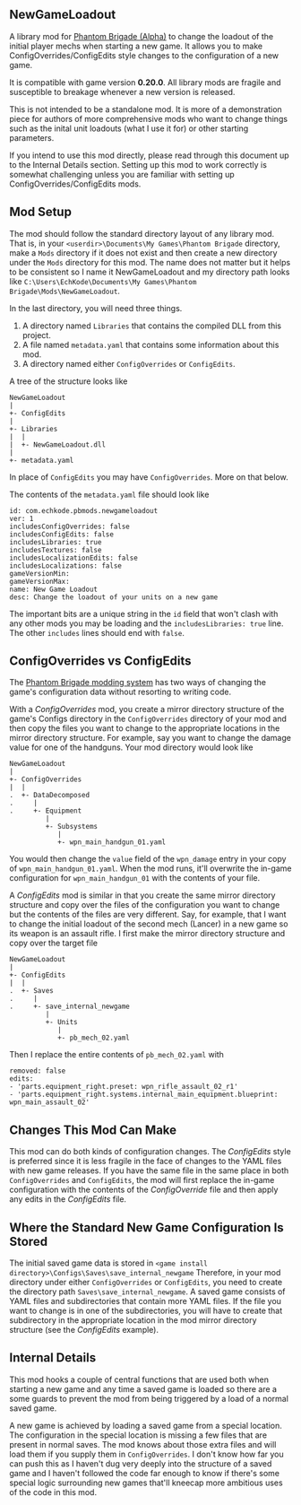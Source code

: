 **NewGameLoadout**
----
A library mod for [Phantom Brigade (Alpha)](https://braceyourselfgames.com/phantom-brigade/) to change the loadout of the initial player mechs when starting a new game. It allows you to make ConfigOverrides/ConfigEdits style changes to the configuration of a new game.

It is compatible with game version **0.20.0**. All library mods are fragile and susceptible to breakage whenever a new version is released.

This is not intended to be a standalone mod. It is more of a demonstration piece for authors of more comprehensive mods who want to change things such as the inital unit loadouts (what I use it for) or other starting parameters.

If you intend to use this mod directly, please read through this document up to the Internal Details section. Setting up this mod to work correctly is somewhat challenging unless you are familiar with setting up ConfigOverrides/ConfigEdits mods.

**Mod Setup**
----
The mod should follow the standard directory layout of any library mod. That is, in your `<userdir>\Documents\My Games\Phantom Brigade` directory, make a `Mods` directory if it does not exist and then create a new directory under the `Mods` directory for this mod. The name does not matter but it helps to be consistent so I name it NewGameLoadout and my directory path looks like `C:\Users\EchKode\Documents\My Games\Phantom Brigade\Mods\NewGameLoadout`.

In the last directory, you will need three things.
1. A directory named `Libraries` that contains the compiled DLL from this project.
2. A file named `metadata.yaml` that contains some information about this mod.
3. A directory named either `ConfigOverrides` or `ConfigEdits`.

A tree of the structure looks like
```
NewGameLoadout
|
+- ConfigEdits
|
+- Libraries
|  |
|  +- NewGameLoadout.dll
|
+- metadata.yaml
```

In place of `ConfigEdits` you may have `ConfigOverrides`. More on that below.

The contents of the `metadata.yaml` file should look like
```
id: com.echkode.pbmods.newgameloadout
ver: 1
includesConfigOverrides: false
includesConfigEdits: false
includesLibraries: true
includesTextures: false
includesLocalizationEdits: false
includesLocalizations: false
gameVersionMin:
gameVersionMax:
name: New Game Loadout
desc: Change the loadout of your units on a new game
```

The important bits are a unique string in the `id` field that won't clash with any other mods you may be loading and the `includesLibraries: true` line. The other `includes` lines should end with `false`.

**ConfigOverrides vs ConfigEdits**
----
The [Phantom Brigade modding system](https://wiki.braceyourselfgames.com/en/PhantomBrigade/Modding/ModSystem) has two ways of changing the game's configuration data without resorting to writing code.

With a _ConfigOverrides_ mod, you create a mirror directory structure of the game's Configs directory in the `ConfigOverrides` directory of your mod and then copy the files you want to change to the appropriate locations in the mirror directory structure. For example, say you want to change the damage value for one of the handguns. Your mod directory would look like
```
NewGameLoadout
|
+- ConfigOverrides
|  |
.  +- DataDecomposed
.     |
.     +- Equipment
         |
         +- Subsystems
            |
            +- wpn_main_handgun_01.yaml
```
You would then change the `value` field of the `wpn_damage` entry in your copy of `wpn_main_handgun_01.yaml`. When the mod runs, it'll overwrite the in-game configuration for `wpn_main_handgun_01` with the contents of your file.

A _ConfigEdits_ mod is similar in that you create the same mirror directory structure and copy over the files of the configuration you want to change but the contents of the files are very different. Say, for example, that I want to change the initial loadout of the second mech (Lancer) in a new game so its weapon is an assault rifle. I first make the mirror directory structure and copy over the target file
```
NewGameLoadout
|
+- ConfigEdits
|  |
.  +- Saves
.     |
.     +- save_internal_newgame
         |
         +- Units
            |
            +- pb_mech_02.yaml
```
Then I replace the entire contents of `pb_mech_02.yaml` with
```
removed: false
edits:
- 'parts.equipment_right.preset: wpn_rifle_assault_02_r1'
- 'parts.equipment_right.systems.internal_main_equipment.blueprint: wpn_main_assault_02'
```

**Changes This Mod Can Make**
----
This mod can do both kinds of configuration changes. The _ConfigEdits_ style is preferred since it is less fragile in the face of changes to the YAML files with new game releases. If you have the same file in the same place in both `ConfigOverrides` and `ConfigEdits`, the mod will first replace the in-game configuration with the contents of the _ConfigOverride_ file and then apply any edits in the _ConfigEdits_ file.

**Where the Standard New Game Configuration Is Stored**
----
The initial saved game data is stored in `<game install directory>\Configs\Saves\save_internal_newgame` Therefore, in your mod directory under either `ConfigOverrides` or `ConfigEdits`, you need to create the directory path `Saves\save_internal_newgame`. A saved game consists of YAML files and subdirectories that contain more YAML files. If the file you want to change is in one of the subdirectories, you will have to create that subdirectory in the appropriate location in the mod mirror directory structure (see the _ConfigEdits_ example).

**Internal Details**
----
This mod hooks a couple of central functions that are used both when starting a new game and any time a saved game is loaded so there are a some guards to prevent the mod from being triggered by a load of a normal saved game.

A new game is achieved by loading a saved game from a special location. The configuration in the special location is missing a few files that are present in normal saves. The mod knows about those extra files and will load them if you supply them in `ConfigOverrides`.  I don't know how far you can push this as I haven't dug very deeply into the structure of a saved game and I haven't followed the code far enough to know if there's some special logic surrounding new games that'll kneecap more ambitious uses of the code in this mod.